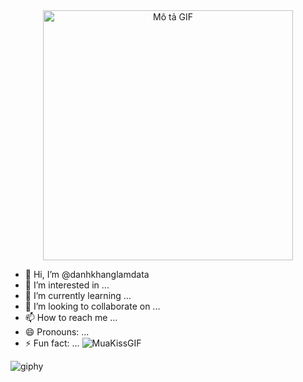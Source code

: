 <div align="center">
  <img src="https://github.com/danhkhanglamdata/danhkhanglamdata/assets/153256289/1ed134c3-61e3-440e-8346-536a6ec17510" alt="Mô tả GIF" height="400px">
</div>

- 👋 Hi, I’m @danhkhanglamdata
- 👀 I’m interested in ...
- 🌱 I’m currently learning ...
- 💞️ I’m looking to collaborate on ...
- 📫 How to reach me ...
- 😄 Pronouns: ...
- ⚡ Fun fact: ...
![MuaKissGIF](https://github.com/danhkhanglamdata/danhkhanglamdata/assets/153256289/3cd9cbca-df14-45f8-938f-e921a68fa18f)

<!---
danhkhanglamdata/danhkhanglamdata is a ✨ special ✨ repository because its `README.md` (this file) appears on your GitHub profile.
You can click the Preview link to take a look at your changes.
--->
![giphy](https://github.com/danhkhanglamdata/danhkhanglamdata/assets/153256289/021f51b4-49b5-459b-b276-a557d6b714dd)

